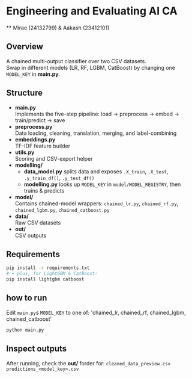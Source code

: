 # Engineering and Evaluating AI CA

** Mirae (24132799) & Aakash (23412101)

## Overview
A chained multi-output classifier over two CSV datasets.  
Swap in different models (LR, RF, LGBM, CatBoost) by changing one `MODEL_KEY` in **main.py**.


## Structure

- **main.py**  
  Implements the five-step pipeline: load → preprocess → embed → train/predict → save  
- **preprocess.py**  
  Data loading, cleaning, translation, merging, and label-combining  
- **embeddings.py**  
  TF-IDF feature builder  
- **utils.py**  
  Scoring and CSV-export helper  
- **modelling/**  
  - **data_model.py** splits data and exposes `.X_train`, `.X_test`, `.y_train_df()`, `.y_test_df()`  
  - **modelling.py** looks up `MODEL_KEY` in `model/MODEL_REGISTRY`, then trains & predicts  
- **model/**  
  Contains chained-model wrappers: `chained_lr.py`, `chained_rf.py`, `chained_lgbm.py`, `chained_catboost.py`  
- **data/**  
  Raw CSV datasets
- **out/**  
  CSV outputs


## Requirements  
```bash
pip install -r requirements.txt
# + plus, for LightGBM & CatBoost:
pip install lightgbm catboost
```

## how to run 
Edit `main.py`s `MODEL_KEY` to one of:
'chained_lr, chained_rf, chained_lgbm, chained_catboost'

```bash
python main.py
```

## Inspect outputs
After running, check the **out/** forder for:
 `cleaned_data_preview.csv` 
 `predictions_<model_key>.csv` 